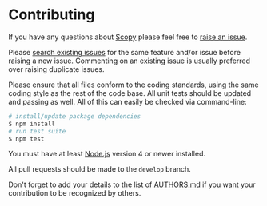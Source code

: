 # Contributing

If you have any questions about [Scopy](https://github.com/NotNinja/scopy) please feel free to
[raise an issue](https://github.com/NotNinja/scopy/issues/new).

Please [search existing issues](https://github.com/NotNinja/scopy/issues) for the same feature and/or issue before
raising a new issue. Commenting on an existing issue is usually preferred over raising duplicate issues.

Please ensure that all files conform to the coding standards, using the same coding style as the rest of the code base.
All unit tests should be updated and passing as well. All of this can easily be checked via command-line:

``` bash
# install/update package dependencies
$ npm install
# run test suite
$ npm test
```

You must have at least [Node.js](https://nodejs.org) version 4 or newer installed.

All pull requests should be made to the `develop` branch.

Don't forget to add your details to the list of
[AUTHORS.md](https://github.com/NotNinja/scopy/blob/master/AUTHORS.md) if you want your contribution to be recognized by
others.
